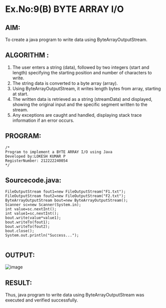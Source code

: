 # Ex.No:9(B) BYTE ARRAY I/O
## AIM:
To create a java program to write data using ByteArrayOutputStream.


## ALGORITHM :
1.	The user enters a string (data), followed by two integers (start and length) specifying the starting position and number of characters to write.
2.	The string data is converted to a byte array (array).
3.	Using ByteArrayOutputStream, it writes length bytes from array, starting at start.
4.	The written data is retrieved as a string (streamData) and displayed, showing the original input and the specific segment written to the stream.
5.	Any exceptions are caught and handled, displaying stack trace information if an error occurs.




## PROGRAM:
 ```
/*
Program to implement a BYTE ARRAY I/O using Java
Developed by:LOKESH KUMAR P 
RegisterNumber: 212222240054 
*/
```

## Sourcecode.java:
```
FileOutputStream fout1=new FileOutputStream("F1.txt");    
FileOutputStream fout2=new FileOutputStream("F2.txt");    
ByteArrayOutputStream bout=new ByteArrayOutputStream();  
Scanner sc=new Scanner(System.in);
int value=sc.nextInt();
int value1=sc.nextInt();
bout.write(value*value1);    
bout.writeTo(fout1);    
bout.writeTo(fout2);    
bout.close();   
System.out.println("Success...");    


```






## OUTPUT:
![image](https://github.com/user-attachments/assets/11e7360d-cd63-4433-a7c3-801c170820d4)



## RESULT:
Thus, java program to write data using ByteArrayOutputStream was executed and verified successfully.





